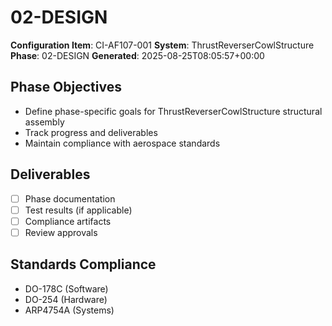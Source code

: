 # 02-DESIGN

**Configuration Item**: CI-AF107-001
**System**: ThrustReverserCowlStructure
**Phase**: 02-DESIGN
**Generated**: 2025-08-25T08:05:57+00:00

## Phase Objectives
- Define phase-specific goals for ThrustReverserCowlStructure structural assembly
- Track progress and deliverables
- Maintain compliance with aerospace standards

## Deliverables
- [ ] Phase documentation
- [ ] Test results (if applicable)
- [ ] Compliance artifacts
- [ ] Review approvals

## Standards Compliance
- DO-178C (Software)
- DO-254 (Hardware)
- ARP4754A (Systems)

